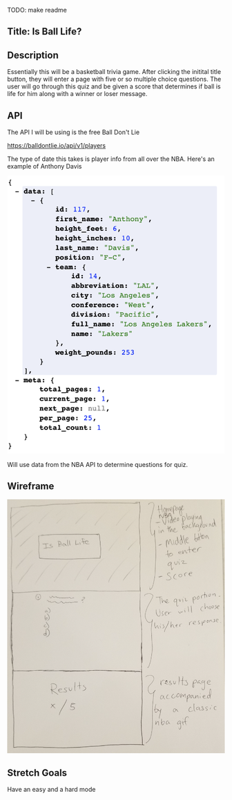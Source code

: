 TODO: make readme

## Title: Is Ball Life?

## Description 

Essentially this will be a basketball trivia game. After clicking the initital title button, they will enter a page with five or so multiple choice questions. The user will go through this quiz and be given a score that determines if ball is life for him along with a winner or loser message.

## API
The API I will be using is the free Ball Don't Lie 

https://balldontlie.io/api/v1/players

The type of date this takes is player info from all over the NBA. Here's an example of Anthony Davis

![](./resources/AnthonyDavisStats.png)

Will use data from the NBA API to determine questions for quiz. 

## Wireframe

![](./resources/wireframe.png)


## Stretch Goals
Have an easy and a hard mode